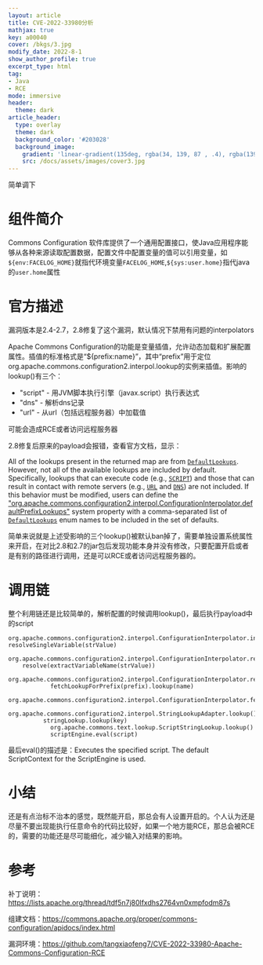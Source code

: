 ```yaml
---
layout: article
title: CVE-2022-33980分析
mathjax: true
key: a00040
cover: /bkgs/3.jpg
modify_date: 2022-8-1
show_author_profile: true
excerpt_type: html
tag: 
- Java
- RCE
mode: immersive
header:
  theme: dark
article_header:
  type: overlay
  theme: dark
  background_color: '#203028'
  background_image:
    gradient: 'linear-gradient(135deg, rgba(34, 139, 87 , .4), rgba(139, 34, 139, .4))'
    src: /docs/assets/images/cover3.jpg
---
```

简单调下
<!--more-->
# 组件简介

Commons Configuration 软件库提供了一个通用配置接口，使Java应用程序能够从各种来源读取配置数据，配置文件中配置变量的值可以引用变量，如`${env:FACELOG_HOME}`就指代环境变量`FACELOG_HOME`,`${sys:user.home}`指代java的`user.home`属性

# 官方描述

漏洞版本是2.4-2.7，2.8修复了这个漏洞，默认情况下禁用有问题的interpolators

Apache Commons Configuration的功能是变量插值，允许动态加载和扩展配置属性。插值的标准格式是“${prefix:name}”，其中“prefix”用于定位org.apache.commons.configuration2.interpol.lookup的实例来插值。影响的lookup()有三个：

- "script" - 用JVM脚本执行引擎（javax.script）执行表达式
- "dns"    - 解析dns记录
- "url"     - 从url（包括远程服务器）中加载值

可能会造成RCE或者访问远程服务器

2.8修复后原来的payload会报错，查看官方文档，显示：

All of the lookups present in the returned map are from [`DefaultLookups`](https://commons.apache.org/proper/commons-configuration/apidocs/org/apache/commons/configuration2/interpol/DefaultLookups.html). However, not all of the available lookups are included by default. Specifically, lookups that can execute code (e.g., [`SCRIPT`](https://commons.apache.org/proper/commons-configuration/apidocs/org/apache/commons/configuration2/interpol/DefaultLookups.html#SCRIPT)) and those that can result in contact with remote servers (e.g., [`URL`](https://commons.apache.org/proper/commons-configuration/apidocs/org/apache/commons/configuration2/interpol/DefaultLookups.html#URL) and [`DNS`](https://commons.apache.org/proper/commons-configuration/apidocs/org/apache/commons/configuration2/interpol/DefaultLookups.html#DNS)) are not included. If this behavior must be modified, users can define the ["org.apache.commons.configuration2.interpol.ConfigurationInterpolator.defaultPrefixLookups"](https://commons.apache.org/proper/commons-configuration/apidocs/org/apache/commons/configuration2/interpol/ConfigurationInterpolator.html#DEFAULT_PREFIX_LOOKUPS_PROPERTY) system property with a comma-separated list of [`DefaultLookups`](https://commons.apache.org/proper/commons-configuration/apidocs/org/apache/commons/configuration2/interpol/DefaultLookups.html) enum names to be included in the set of defaults.

简单来说就是上述受影响的三个lookup()被默认ban掉了，需要单独设置系统属性来开启，在对比2.8和2.7的jar包后发现功能本身并没有修改，只要配置开启或者是有别的路径进行调用，还是可以RCE或者访问远程服务器的。

# 调用链

整个利用链还是比较简单的，解析配置的时候调用lookup()，最后执行payload中的script

```
org.apache.commons.configuration2.interpol.ConfigurationInterpolator.interpolate()
resolveSingleVariable(strValue)
	org.apache.commons.configuration2.interpol.ConfigurationInterpolator.resolveSingleVariable()
	resolve(extractVariableName(strValue))
			org.apache.commons.configuration2.interpol.ConfigurationInterpolator.resolve()
			fetchLookupForPrefix(prefix).lookup(name)
				org.apache.commons.configuration2.interpol.ConfigurationInterpolator.fetchLookupForPrefix().lookup()
					org.apache.commons.configuration2.interpol.StringLookupAdapter.lookup()
          stringLookup.lookup(key)
          	org.apache.commons.text.lookup.ScriptStringLookup.lookup()
          	scriptEngine.eval(script)
```

最后eval()的描述是：Executes the specified script. The default ScriptContext for the ScriptEngine is used.

# 小结

还是有点治标不治本的感觉，既然能开启，那总会有人设置开启的。个人认为还是尽量不要出现能执行任意命令的代码比较好，如果一个地方能RCE，那总会被RCE的，需要的功能还是尽可能细化，减少输入对结果的影响。

# 参考

补丁说明：https://lists.apache.org/thread/tdf5n7j80lfxdhs2764vn0xmpfodm87s

组建文档：https://commons.apache.org/proper/commons-configuration/apidocs/index.html

漏洞环境：https://github.com/tangxiaofeng7/CVE-2022-33980-Apache-Commons-Configuration-RCE
